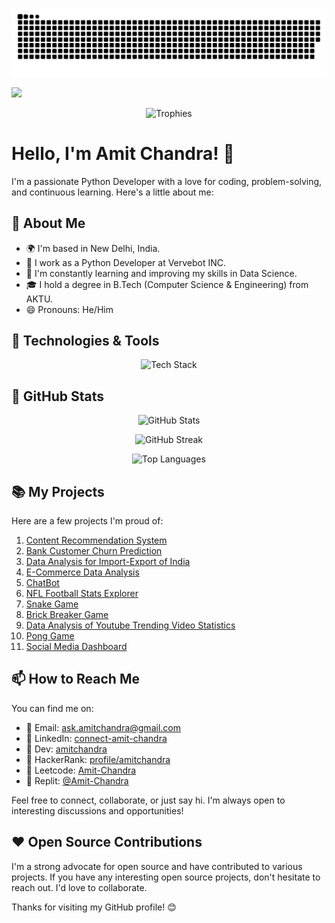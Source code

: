 <p align="center">
  <img src="https://github.com/Amit-Chandra/Amit-Chandra/raw/output/github-contribution-grid-snake.svg" alt="Snake" />
</p>

<img src="https://readme-typing-svg.herokuapp.com?size=24&width=500&lines=Welcome+to+my+GitHub+Profile!" />

<p align="center">
  <img src="https://github-profile-trophy.vercel.app/?username=Amit-Chandra&theme=monokai&row=1&column=6" alt="Trophies" />
</p>

# Hello, I'm Amit Chandra! 👋

I'm a passionate Python Developer with a love for coding, problem-solving, and continuous learning. Here's a little about me:

## 🚀 About Me

- 🌍 I'm based in New Delhi, India.
- 💼 I work as a Python Developer at Vervebot INC.
- 🌱 I'm constantly learning and improving my skills in Data Science.
- 🎓 I hold a degree in B.Tech (Computer Science & Engineering) from AKTU.
- 😄 Pronouns: He/Him

## 🔧 Technologies & Tools

<p align="center">
  <img src="https://skillicons.dev/icons?i=python,flask,c,html,css,javascript,mysql,aws,dynamodb,mongodb,postgresql,docker,git,nodejs&theme=dark" alt="Tech Stack" />
</p>

## 🌟 GitHub Stats

<p align="center">
  <img src="https://github-readme-stats.vercel.app/api?username=Amit-Chandra&show_icons=true&bg_color=0d1117&title_color=ff3860&text_color=ffffff&icon_color=79ff97&border_color=ffffff" alt="GitHub Stats" />
</p>

<p align="center">
  <img src="https://github-readme-streak-stats.herokuapp.com/?user=Amit-Chandra&theme=dark&background=0d1117&border=ffffff&fire=ff3860&currStreakLabel=ff3860" alt="GitHub Streak" />
</p>

<p align="center">
  <img src="https://github-readme-stats.vercel.app/api/top-langs/?username=Amit-Chandra&layout=compact&bg_color=0d1117&title_color=ff3860&text_color=ffffff&icon_color=79ff97&border_color=ffffff" alt="Top Languages" />
</p>

## 📚 My Projects

Here are a few projects I'm proud of:

1. [Content Recommendation System](https://content-recommendation-system.onrender.com/)
2. [Bank Customer Churn Prediction](https://github.com/Amit-Chandra/Bank-Customer-Churn-Prediction)
3. [Data Analysis for Import-Export of India](https://github.com/Amit-Chandra/Data-Analysis-Import-Export-Of-India)
4. [E-Commerce Data Analysis](https://github.com/Amit-Chandra/E-Commerce-Data-Analysis)
5. [ChatBot](https://github.com/Amit-Chandra/ChatBot)
6. [NFL Football Stats Explorer](https://github.com/Amit-Chandra/NFL-Football-Stats-Explorer)
7. [Snake Game](https://github.com/Amit-Chandra/Snake-Game)
8. [Brick Breaker Game](https://github.com/Amit-Chandra/Brick-Breaker)
9. [Data Analysis of Youtube Trending Video Statistics](https://github.com/Amit-Chandra/DataAnalysisOfYoutubeTrendingVideoStatistics)
10. [Pong Game](https://github.com/Amit-Chandra/Pong-Game)
11. [Social Media Dashboard](https://github.com/Amit-Chandra/Social-Media-Dashboard)

## 📫 How to Reach Me

You can find me on:

- 📧 Email: ask.amitchandra@gmail.com
- 🔗 LinkedIn: [connect-amit-chandra](https://www.linkedin.com/in/connect-amit-chandra/)
- 🔗 Dev: [amitchandra](https://dev.to/amitchandra/)
- 🔗 HackerRank: [profile/amitchandra](https://www.hackerrank.com/profile/amitchandra/)
- 🔗 Leetcode: [Amit-Chandra](https://leetcode.com/Amit-Chandra/)
- 🔗 Replit: [@Amit-Chandra](https://replit.com/@Amit-Chandra)

Feel free to connect, collaborate, or just say hi. I'm always open to interesting discussions and opportunities!

## ❤️ Open Source Contributions

I'm a strong advocate for open source and have contributed to various projects. If you have any interesting open source projects, don't hesitate to reach out. I'd love to collaborate.

Thanks for visiting my GitHub profile! 😊
